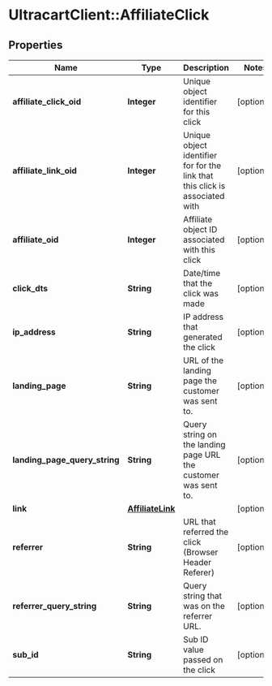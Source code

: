 # UltracartClient::AffiliateClick

## Properties
Name | Type | Description | Notes
------------ | ------------- | ------------- | -------------
**affiliate_click_oid** | **Integer** | Unique object identifier for this click | [optional] 
**affiliate_link_oid** | **Integer** | Unique object identifier for for the link that this click is associated with | [optional] 
**affiliate_oid** | **Integer** | Affiliate object ID associated with this click | [optional] 
**click_dts** | **String** | Date/time that the click was made | [optional] 
**ip_address** | **String** | IP address that generated the click | [optional] 
**landing_page** | **String** | URL of the landing page the customer was sent to. | [optional] 
**landing_page_query_string** | **String** | Query string on the landing page URL the customer was sent to. | [optional] 
**link** | [**AffiliateLink**](AffiliateLink.md) |  | [optional] 
**referrer** | **String** | URL that referred the click (Browser Header Referer) | [optional] 
**referrer_query_string** | **String** | Query string that was on the referrer URL. | [optional] 
**sub_id** | **String** | Sub ID value passed on the click | [optional] 


